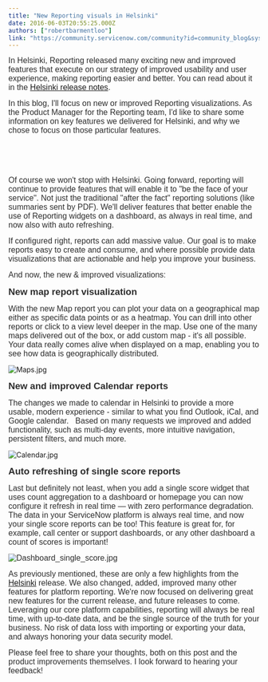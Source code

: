 ```yaml
---
title: "New Reporting visuals in Helsinki"
date: 2016-06-03T20:55:25.000Z
authors: ["robertbarmentloo"]
link: "https://community.servicenow.com/community?id=community_blog&sys_id=ab5e2eaddbd0dbc01dcaf3231f96192b"
---
```

<p><span style="font-size: 12pt; font-family: Arial; color: #2e2e2e;">In Helsinki, Reporting released many exciting new and improved features that execute on our strategy of improved usability and user experience, making reporting easier and better. You can read about it in the <span style="color: #2275b8;"><a title="ocs.servicenow.com/bundle/helsinki-release-notes/page/release-notes/performance-analytics-reporting/r_ReportingRN.html" href="https://docs.servicenow.com/bundle/helsinki-release-notes/page/release-notes/performance-analytics-reporting/r_ReportingRN.html">Helsinki release notes</a></span>.</span></p><p></p><p><span style="font-size: 12pt; font-family: Arial; color: #2e2e2e;">In this blog, I'll focus on new or improved Reporting visualizations. As the Product Manager for the Reporting team, I'd like to share some information on key features we delivered for Helsinki, and why we chose to focus on those particular features. </span></p><p style="margin-bottom: .0001pt;"><span style="font-size: 12pt; font-family: Arial; color: #2e2e2e;">                                                                                                                                                                                                                                                                           </span></p><p style="margin-bottom: .0001pt;"><span style="font-size: 12pt; font-family: Arial; color: #2e2e2e;">Of course we won't stop with Helsinki. Going forward, reporting will continue to provide features that will enable it to "be the face of your service". Not just the traditional "after the fact" reporting solutions (like summaries sent by PDF). We'll deliver features that better enable the use of Reporting widgets on a dashboard, as always in real time, and now also with auto refreshing.</span></p><p></p><p style="margin-bottom: .0001pt;"><span style="font-size: 12pt; font-family: Arial; color: #2e2e2e;">If configured right, reports can add massive value. Our goal is to make reports easy to create and consume, and where possible provide data visualizations that are actionable and help you improve your business.</span></p><p></p><p style="margin-bottom: .0001pt;"><span style="font-size: 12pt; font-family: Arial; color: #2e2e2e;">And now, the new &amp; improved visualizations:</span></p><p></p><p style="margin-bottom: .0001pt;"><span style="color: #2e2e2e; font-size: 14pt; font-family: Arial;"><strong>New map report visualization</strong></span></p><p style="margin-bottom: .0001pt;"></p><p style="margin-bottom: .0001pt;"><span style="font-size: 12pt; font-family: Arial; color: #2e2e2e;">With the new Map report you can plot your data on a geographical map either as specific data points or as a heatmap. You can drill into other reports or click to a view level deeper in the map. Use one of the many maps delivered out of the box, or add custom map - it's all possible. Your data really comes alive when displayed on a map, enabling you to see how data is geographically distributed.</span></p><p style="margin-bottom: .0001pt;"></p><p style="margin-bottom: .0001pt;"><img   alt="Maps.jpg" class="image-4 jive-image" src="7f81bb71db9c93041dcaf3231f96199b.iix" style="height: auto;"/></p><p style="margin-bottom: .0001pt;"></p><p style="margin-bottom: .0001pt;"><span style="color: #2e2e2e; font-size: 14pt; font-family: Arial;"><strong>New and improved Calendar reports</strong></span></p><p style="margin-bottom: .0001pt;"></p><p style="margin-bottom: .0001pt;"><span style="font-size: 12pt; font-family: Arial; color: #2e2e2e;">The changes we made to calendar in Helsinki to provide a more usable, modern experience - similar to what you find Outlook, iCal, and Google calendar.   Based on many requests we improved and added functionality, such as multi-day events, more intuitive navigation, persistent filters, and much more.</span></p><p style="margin-bottom: .0001pt;"></p><p style="margin-bottom: .0001pt;"><img   alt="Calendar.jpg" class="image-5 jive-image" src="5add898edb54130468c1fb651f96191c.iix" style="height: auto;"/></p><p style="margin-bottom: .0001pt;"></p><p style="margin-bottom: .0001pt;"><span style="color: #2e2e2e; font-size: 14pt; font-family: Arial;"><strong>Auto refreshing of single score reports</strong></span></p><p style="margin-bottom: .0001pt;"></p><p style="margin-bottom: .0001pt;"><span style="font-size: 12pt; font-family: Arial; color: #2e2e2e;">Last but definitely not least, when you add a single score widget that uses count aggregation to a dashboard or homepage you can now configure it refresh in real time — with zero performance degradation. The data in your ServiceNow platform is always real time, and now your single score reports can be too! This feature is great for, for example, call center or support dashboards, or any other dashboard a count of scores is important!</span></p><p style="margin-bottom: .0001pt;"></p><p style="margin-bottom: .0001pt;"><span style="font-size: 12pt; font-family: Arial; color: #2e2e2e;"><img   alt="Dashboard_single_score.jpg" class="image-6 jive-image" src="927b284edb94dfc068c1fb651f9619c3.iix" style="height: auto;"/></span></p><p style="margin-bottom: .0001pt;"></p><p style="margin-bottom: .0001pt;"><span style="font-size: 12pt; font-family: Arial; color: #2e2e2e;">As previously mentioned, these are only a few highlights from the <a title="ocs.servicenow.com/bundle/helsinki-release-notes/page/release-notes/performance-analytics-reporting/r_ReportingRN.html" href="https://docs.servicenow.com/bundle/helsinki-release-notes/page/release-notes/performance-analytics-reporting/r_ReportingRN.html">Helsinki</a> release. We also changed, added, improved many other features for platform reporting. We're now focused on delivering great new features for the current release, and future releases to come. Leveraging our core platform capabilities, reporting will always be real time, with up-to-date data, and be the single source of the truth for your business. No risk of data loss with importing or exporting your data, and always honoring your data security model.</span></p><p style="margin-bottom: .0001pt;"></p><p style="margin-bottom: .0001pt;"><span style="font-size: 12pt; font-family: Arial; color: #2e2e2e;">Please feel free to share your thoughts, both on this post and the product improvements themselves. I look forward to hearing your feedback!</span></p>